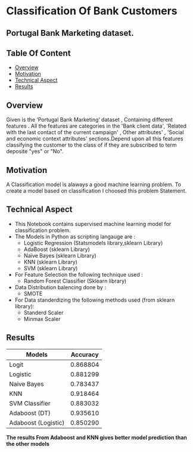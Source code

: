 # Classification Of Bank Customers
## Portugal Bank Marketing dataset.



## Table Of Content 
* [Overview](#overview)
* [Motivation](#motivation)
* [Technical Aspect](#technical-aspect)
* [Results](#results)


## Overview
Given is the ‘Portugal Bank Marketing’ dataset , Containing different features . All the features are categories in the 'Bank client data', 'Related with the last contact of the current campaign' , Other attributes' , 'Social and economic context attributes' sections.Depend upon all this features classifying the customer to the class of if they are subscribed to term deposite "yes" or "No".


## Motivation

A Classification model is alaways a good machine learning problem. To create a model based on classification I choosed this problem Statement.

 

## Technical Aspect
* This Notebook contains supervised machine learning model for classification problem.
* The Models in Python as scripting langauge are :
    - Logistic Regression (Statsmodels library,sklearn Library)
    - AdaBoost (sklearn Library)
    - Naïve Bayes (sklearn Library)
    - KNN (sklearn Library)
    - SVM (sklearn Library)
* For Feature Selection the following technique used :
    - Random Forest Classifier (Sklearn library)
* Data Distribution balencing done by :
    - SMOTE
* For Data standerdizing the following methods used (from sklearn library):
    - Standerd Scaler
    - Minmax Scaler

## Results
    
|Models|Accuracy|
|-------|--------------------|
|Logit|0.868804|
|Logistic|0.881299|
|Naive Bayes|0.783437|
|KNN|0.918464|
|SVM Classifier|0.883032|
|Adaboost (DT)|0.935610|
|Adaboost (Logistic)|0.850290|

<b>The results From Adaboost and KNN gives better model prediction than the other models</b>


